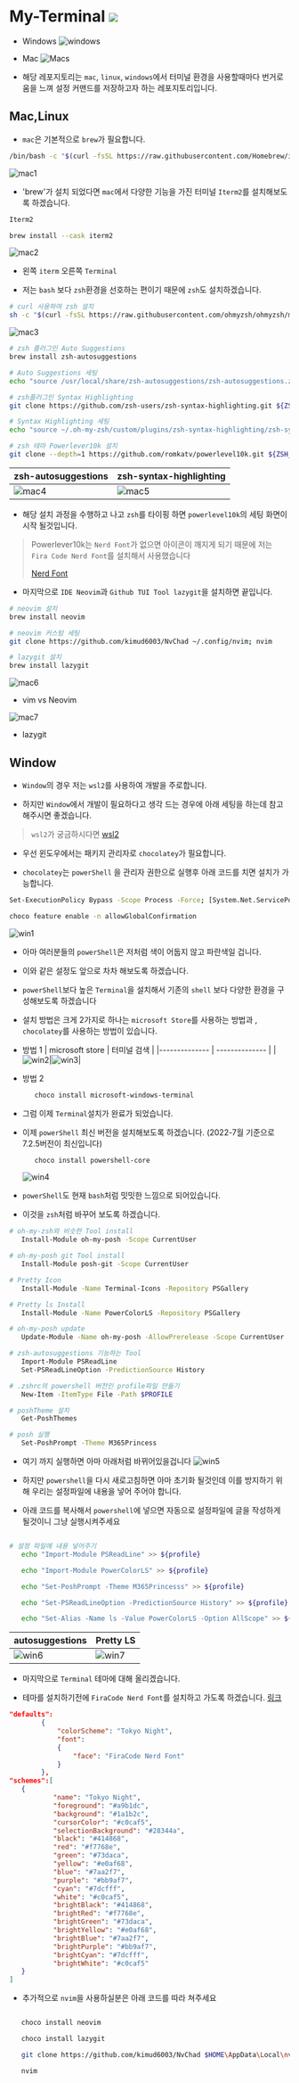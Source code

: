 # My-Terminal <img src="https://img.shields.io/badge/Terminal-4D4D4D?style=for-the-badge&logo=Windows Terminal&logoColor=white"> 

- Windows
   ![windows](./imgs/win.png)

- Mac
   ![Macs](./imgs/mac.png) 
   

- 해당 레포지토리는 `mac`, `linux`, `windows`에서 터미널 환경을 사용할때마다 번거로움을 느껴 설정 커맨드를 저장하고자 하는 레포지토리입니다.

## Mac,Linux

- `mac`은 기본적으로 `brew`가 필요합니다.

```bash
/bin/bash -c "$(curl -fsSL https://raw.githubusercontent.com/Homebrew/install/HEAD/install.sh)"
```

   ![mac1](./imgs/mac1.png)

- 'brew'가 설치 되었다면 `mac`에서 다양한 기능을 가진 터미널 `Iterm2`를 설치해보도록 하겠습니다.


```bash
Iterm2

brew install --cask iterm2

```
   ![mac2](./imgs/mac2.png)
   - 왼쪽 `iterm` 오른쪽 `Terminal`   

- 저는 `bash` 보다 `zsh`환경을 선호하는 편이기 때문에 `zsh`도 설치하겠습니다.   

```bash
# curl 사용하여 zsh 설치
sh -c "$(curl -fsSL https://raw.githubusercontent.com/ohmyzsh/ohmyzsh/master/tools/install.sh)"
```
   ![mac3](./imgs/mac3.png)

```bash
# zsh 플러그인 Auto Suggestions
brew install zsh-autosuggestions

# Auto Suggestions 세팅
echo "source /usr/local/share/zsh-autosuggestions/zsh-autosuggestions.zsh" >> ~/.zshrc

# zsh플러그인 Syntax Highlighting
git clone https://github.com/zsh-users/zsh-syntax-highlighting.git ${ZSH_CUSTOM:-~/.oh-my-zsh/custom}/plugins/zsh-syntax-highlighting

# Syntax Highlighting 세팅
echo "source ~/.oh-my-zsh/custom/plugins/zsh-syntax-highlighting/zsh-syntax-highlighting.zsh" >> ${HOME}/.zshrc

# zsh 테마 Powerlever10k 설치
git clone --depth=1 https://github.com/romkatv/powerlevel10k.git ${ZSH_CUSTOM:-$HOME/.oh-my-zsh/custom}/themes/powerlevel10k

```
| zsh-autosuggestions | zsh-syntax-highlighting | 
|-------------- | -------------- | 
| ![mac4](./imgs/mac4.png)|![mac5](./imgs/mac5.png)|


- 해당 설치 과정을 수행하고 나고 `zsh`를 타이핑 하면 `powerlevel10k`의 세팅 화면이 시작 될것입니다.

> Powerlever10k는 `Nerd Font`가 없으면 아이콘이 깨지게 되기 때문에 저는 `Fira Code Nerd Font`를 설치해서 사용했습니다  
>
> [Nerd Font](https://www.nerdfonts.com/font-downloads) 

- 마지막으로 `IDE Neovim`과 `Github TUI Tool lazygit`을 설치하면 끝입니다.  

```bash
# neovim 설치
brew install neovim

# neovim 커스텀 세팅
git clone https://github.com/kimud6003/NvChad ~/.config/nvim; nvim

# lazygit 설치
brew install lazygit
```
   ![mac6](./imgs/mac6.png)
   - vim vs Neovim

   ![mac7](./imgs/mac7.png)
   - lazygit

## Window

- `Window`의 경우 저는 `wsl2`를 사용하여 개발을 주로합니다.

- 하지만 `Window`에서 개발이 필요하다고 생각 드는 경우에 아래 세팅을 하는데 참고 해주시면 좋겠습니다.

> `wsl2`가 궁금하시다면 [wsl2](https://github.com/kimud6003/wsl) 

- 우선 윈도우에서는 패키지 관리자로 `chocolatey`가 필요합니다. 

- `chocolatey`는 `powerShell` 을 관리자 권한으로 실행후 아래 코드를 치면 설치가 가능합니다.

```bash
Set-ExecutionPolicy Bypass -Scope Process -Force; [System.Net.ServicePointManager]::SecurityProtocol = [System.Net.ServicePointManager]::SecurityProtocol -bor 3072; iex ((New-Object System.Net.WebClient).DownloadString('https://chocolatey.org/install.ps1'))

choco feature enable -n allowGlobalConfirmation
```

   ![win1](./imgs/win1.png)

- 아마 여러분들의 `powerShell`은 저처럼 색이 어둡지 않고 파란색일 겁니다. 

- 이와 같은 설정도 앞으로 차차 해보도록 하겠습니다.

- `powerShell`보다 높은 `Terminal`을 설치해서 기존의 `shell` 보다 다양한 환경을 구성해보도록 하겠습니다 

- 설치 방법은 크게 2가지로 하나는 `microsoft Store`를 사용하는 방법과 , `chocolatey`를 사용하는 방법이 있습니다.  

- 방법 1
   | microsoft store | 터미널 검색 | 
   |-------------- | -------------- | 
   | ![win2](./imgs/win2.png)|![win3](./imgs/win3.png)|

- 방법 2

   ```bash
      choco install microsoft-windows-terminal
   ``` 

- 그럼 이제 `Terminal`설치가 완료가 되었습니다.

- 이제 `powerShell` 최신 버전을 설치해보도록 하겠습니다. (2022-7월 기준으로 7.2.5버전이 최신입니다)

   ```bash
      choco install powershell-core
   ``` 
   ![win4](./imgs/win4.png)

- `powerShell`도 현재 `bash`처럼 밋밋한 느낌으로 되어있습니다.

- 이것을 `zsh`처럼 바꾸어 보도록 하겠습니다.

```bash
# oh-my-zsh와 비슷한 Tool install
   Install-Module oh-my-posh -Scope CurrentUser 

# oh-my-posh git Tool install
   Install-Module posh-git -Scope CurrentUser 

# Pretty Icon
   Install-Module -Name Terminal-Icons -Repository PSGallery 

# Pretty ls Install
   Install-Module -Name PowerColorLS -Repository PSGallery 

# oh-my-posh update
   Update-Module -Name oh-my-posh -AllowPrerelease -Scope CurrentUser

# zsh-autosuggestions 기능하는 Tool
   Import-Module PSReadLine
   Set-PSReadLineOption -PredictionSource History

# .zshrc의 powershell 버전인 profile파일 만들기
   New-Item -ItemType File -Path $PROFILE

# poshTheme 설치
   Get-PoshThemes

# posh 실행
   Set-PoshPrompt -Theme M365Princess
```
- 여기 까지 실행하면 아마 아래처럼 바뀌어있을겁니다 
   ![win5](./imgs/win5.png)

- 하지만 `powershell`을 다시 새로고침하면 아마 초기화 될것인데 이를 방지하기 위해 우리는 설정파일에 내용을 넣어 주어야 합니다.

- 아래 코드를 복사해서 `powershell`에 넣으면 자동으로 설정파일에 글을 작성하게 될것이니 그냥 실행시켜주세요 

```bash

# 설정 파일에 내용 넣어주기
   echo "Import-Module PSReadLine" >> ${profile}

   echo "Import-Module PowerColorLS" >> ${profile}

   echo "Set-PoshPrompt -Theme M365Princesss" >> ${profile}

   echo "Set-PSReadLineOption -PredictionSource History" >> ${profile}

   echo "Set-Alias -Name ls -Value PowerColorLS -Option AllScope" >> ${profile}
```

   | autosuggestions | Pretty LS  | 
   |-------------- | -------------- | 
   | ![win6](./imgs/win6.png)|![win7](./imgs/win7.png)|

- 마지막으로 `Terminal` 테마에 대해 올리겠습니다.

- 테마를 설치하기전에 `FiraCode Nerd Font`를 설치하고 가도록 하겠습니다. [링크](https://github.com/ryanoasis/nerd-fonts/releases/download/v2.1.0/FiraCode.zip) 

```json
"defaults": 
        {
            "colorScheme": "Tokyo Night",
            "font": 
            {
                "face": "FiraCode Nerd Font"
            }
        },
"schemes":[
   {
           "name": "Tokyo Night",
           "foreground": "#a9b1dc",
           "background": "#1a1b2c",
           "cursorColor": "#c0caf5",
           "selectionBackground": "#28344a",
           "black": "#414868",
           "red": "#f7768e",
           "green": "#73daca",
           "yellow": "#e0af68",
           "blue": "#7aa2f7",
           "purple": "#bb9af7",
           "cyan": "#7dcfff",
           "white": "#c0caf5",
           "brightBlack": "#414868",
           "brightRed": "#f7768e",
           "brightGreen": "#73daca",
           "brightYellow": "#e0af68",
           "brightBlue": "#7aa2f7",
           "brightPurple": "#bb9af7",
           "brightCyan": "#7dcfff",
           "brightWhite": "#c0caf5"
   }
]

```

- 추가적으로 `nvim`을 사용하실분은 아래 코드를 따라 쳐주세요 


```bash

   choco install neovim

   choco install lazygit

   git clone https://github.com/kimud6003/NvChad $HOME\AppData\Local\nvim

   nvim

```
